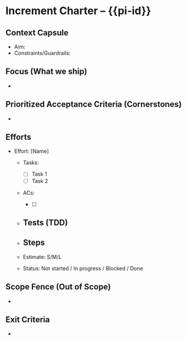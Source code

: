 # Increment Charter – {{pi-id}}

## Context Capsule

- Aim:
- Constraints/Guardrails:

## Focus (What we ship)

-

## Prioritized Acceptance Criteria (Cornerstones)

-

## Efforts

- Effort: [Name]

  - Tasks:
    - [ ] Task 1
    - [ ] Task 2
  - ACs:

    - [ ]

  - ## Tests (TDD)

  - ## Steps

  - Estimate: S/M/L
  - Status: Not started / In progress / Blocked / Done

## Scope Fence (Out of Scope)

-

## Exit Criteria

-
